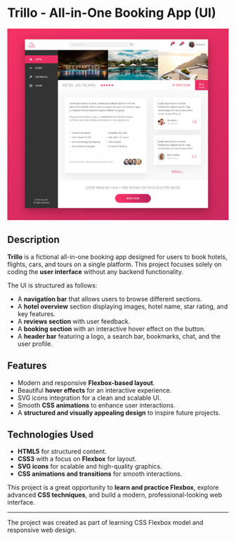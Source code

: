 <!--
анимация для навигации
 https://www.udemy.com/course/advanced-css-and-sass/learn/lecture/8274600#notes -->

<!-- анимация пульсирующая кнопка
https://www.udemy.com/course/advanced-css-and-sass/learn/lecture/8274606#notes -->

<!-- маска - способ для измениния цвета в css для svg
https://www.udemy.com/course/advanced-css-and-sass/learn/lecture/8274610#overview -->

# Trillo - All-in-One Booking App (UI)

<img src="./img/page-screenshot.png">

## Description

**Trillo** is a fictional all-in-one booking app designed for users to book hotels, flights, cars, and tours on a single platform. This project focuses solely on coding the **user interface** without any backend functionality.

The UI is structured as follows:

- A **navigation bar** that allows users to browse different sections.
- A **hotel overview** section displaying images, hotel name, star rating, and key features.
- A **reviews section** with user feedback.
- A **booking section** with an interactive hover effect on the button.
- A **header bar** featuring a logo, a search bar, bookmarks, chat, and the user profile.

## Features

- Modern and responsive **Flexbox-based layout**.
- Beautiful **hover effects** for an interactive experience.
- SVG icons integration for a clean and scalable UI.
- Smooth **CSS animations** to enhance user interactions.
- A **structured and visually appealing design** to inspire future projects.

## Technologies Used

- **HTML5** for structured content.
- **CSS3** with a focus on **Flexbox** for layout.
- **SVG icons** for scalable and high-quality graphics.
- **CSS animations and transitions** for smooth interactions.

This project is a great opportunity to **learn and practice Flexbox**, explore advanced **CSS techniques**, and build a modern, professional-looking web interface.

---

The project was created as part of learning CSS Flexbox model and responsive web design.
